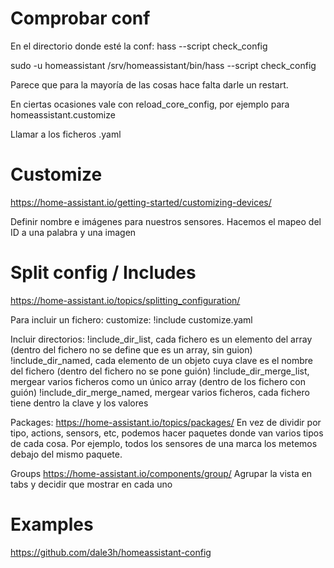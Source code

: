 # Comprobar conf
En el directorio donde esté la conf:
hass --script check_config

sudo -u homeassistant /srv/homeassistant/bin/hass --script check_config

Parece que para la mayoría de las cosas hace falta darle un restart.

En ciertas ocasiones vale con reload_core_config, por ejemplo para homeassistant.customize

Llamar a los ficheros .yaml


# Customize
https://home-assistant.io/getting-started/customizing-devices/

Definir nombre e imágenes para nuestros sensores.
Hacemos el mapeo del ID a una palabra y una imagen


# Split config / Includes
https://home-assistant.io/topics/splitting_configuration/

Para incluir un fichero:
customize: !include customize.yaml


Incluir directorios:
!include_dir_list, cada fichero es un elemento del array (dentro del fichero no se define que es un array, sin guion)
!include_dir_named, cada elemento de un objeto cuya clave es el nombre del fichero (dentro del fichero no se pone guión)
!include_dir_merge_list, mergear varios ficheros como un único array (dentro de los fichero con guión)
!include_dir_merge_named, mergear varios ficheros, cada fichero tiene dentro la clave y los valores


Packages:
https://home-assistant.io/topics/packages/
En vez de dividir por tipo, actions, sensors, etc, podemos hacer paquetes donde van varios tipos de cada cosa.
Por ejemplo, todos los sensores de una marca los metemos debajo del mismo paquete.


Groups
https://home-assistant.io/components/group/
Agrupar la vista en tabs y decidir que mostrar en cada uno



# Examples
https://github.com/dale3h/homeassistant-config
